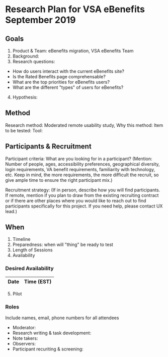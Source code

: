 # Research Plan for VSA eBenefits September 2019
## Goals
1. Product & Team: eBenefits migration, VSA eBenefits Team
2. Background: 
3. Research questions:
* How do users interact with the current eBenefits site?
* Is the Rated Benefits page comprehensable?
* What are the top priorities for eBenefits users?
* What are the different "types" of users for eBenefits?
4. Hypothesis:  
## Method
Research method: Moderated remote usability study, 
Why this method:
Item to be tested:
Tool: 
## Participants & Recruitment
Participant criteria: What are you looking for in a participant? (Mention: Number of people, ages, accessibility preferences, geographical diversity, login requirements, VA benefit requirements, familiarity with technology, etc. Keep in mind, the more requirements, the more difficult the recruit, so give ample time to ensure the right participant mix.)

Recruitment strategy: (If in person, describe how you will find participants. If remote, mention if you plan to draw from the existing recruiting contract or if there are other places where you would like to reach out to find participants specifically for this project. If you need help, please contact UX lead.)
## When
1. Timeline
2. Preparedness: when will "thing" be ready to test
3. Length of Sessions
4. Availability 
### Desired Availability
Date | Time (EST)
---- | ----
5. Pilot
### Roles
Include names, email, phone numbers for all attendees
* Moderator:
* Research writing & task development:
* Note takers: 
* Observers:
* Participant recuriting & screening:

